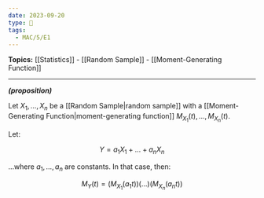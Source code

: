 ```yaml
---
date: 2023-09-20
type: 🧠
tags:
  - MAC/5/E1
---
```


**Topics:** [[Statistics]] - [[Random Sample]] - [[Moment-Generating Function]]

---

_**(proposition)**_

Let $X_{1}, \dots, X_{n}$ be a [[Random Sample|random sample]] with a [[Moment-Generating Function|moment-generating function]] $M_{X_{1}}(t), \dots, M_{X_{n}}(t)$.

Let:

$$Y = a_{1} X_{1} + \dots + a_{n} X_{n}$$

…where $a_{1}, \dots, a_{n}$ are constants. In that case, then:

$$
M_{Y}(t) = \left( M_{X_{1}}(a_{1}t) \right) (\dots) \left( M_{X_{n}}(a_{n}t) \right)
$$
